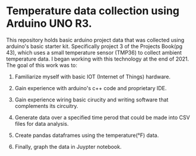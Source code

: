 # Temperature data collection using Arduino UNO R3.
This repository holds basic arduino project data that was collected using arduino's basic starter kit. Specifically project 3 of the Projects Book(pg 43), which uses a small temperature sensor (TMP36) to collect ambient temperature data. I began working with this technology at the end of 2021. The goal of this work was to:

1) Familiarize myself with basic IOT (Internet of Things) hardware.

2) Gain experience with arduino's c++ code and proprietary IDE.

3) Gain experience wiring basic cirucity and writing software that complements its circuitry.

4) Generate data over a specified time perod that could be made into CSV files for data analysis.

5) Create pandas dataframes using the temperature(°F) data.

6) Finally, graph the data in Juypter notebook.
